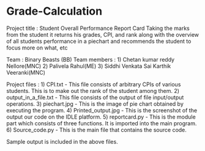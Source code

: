 # Grade-Calculation

Project title : Student Overall Performance Report Card
Taking the marks from the student it returns his grades, CPI, and rank
along with the overview of all students performance in a piechart and recommends
the student to focus more on what, etc


Team : Binary Beasts (BB)
Team members :
	1) Chetan kumar reddy Nellore(MNC)
	2) Palivela Rahul(ME)
	3) Siddhi Venkata Sai Karthik Veeranki(MNC)


Project files :
	1) CPI.txt - This file consists of arbitrary CPIs of various students. This is to make out the rank of the student among them.
	2) output_in_a_file.txt - This file consists of the output of file input/output operations.
	3) piechart.jpg - This is the image of pie chart obtained by executing the program.
	4) Printed_output.jpg - This is the screenshot of the output our code on the IDLE platform.
	5) reportcard.py - This is the module part which consists of three functions. It is imported into the main program.
	6) Source_code.py - This is the main file that contains the source code.

Sample output is included in the above files. 
